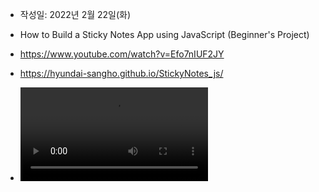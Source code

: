 - 작성일: 2022년 2월 22일(화)

- How to Build a Sticky Notes App using JavaScript (Beginner's Project)

- https://www.youtube.com/watch?v=Efo7nIUF2JY

- https://hyundai-sangho.github.io/StickyNotes_js/

- ![default](screen.mp4)
